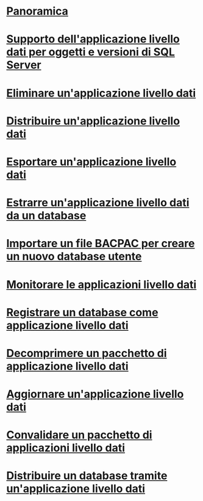 # [Panoramica](data-tier-applications.md)  
# [Supporto dell'applicazione livello dati per oggetti e versioni di SQL Server](dac-support-for-sql-server-objects-and-versions.md)  
# [Eliminare un'applicazione livello dati](delete-a-data-tier-application.md)  
# [Distribuire un'applicazione livello dati](deploy-a-data-tier-application.md)  
# [Esportare un'applicazione livello dati](export-a-data-tier-application.md)  
# [Estrarre un'applicazione livello dati da un database](extract-a-dac-from-a-database.md)  
# [Importare un file BACPAC per creare un nuovo database utente](import-a-bacpac-file-to-create-a-new-user-database.md)  
# [Monitorare le applicazioni livello dati](monitor-data-tier-applications.md)  
# [Registrare un database come applicazione livello dati](register-a-database-as-a-dac.md)  
# [Decomprimere un pacchetto di applicazione livello dati](unpack-a-dac-package.md)  
# [Aggiornare un'applicazione livello dati](upgrade-a-data-tier-application.md)  
# [Convalidare un pacchetto di applicazioni livello dati](validate-a-dac-package.md)  
# [Distribuire un database tramite un'applicazione livello dati](deploy-a-database-by-using-a-dac.md)  
